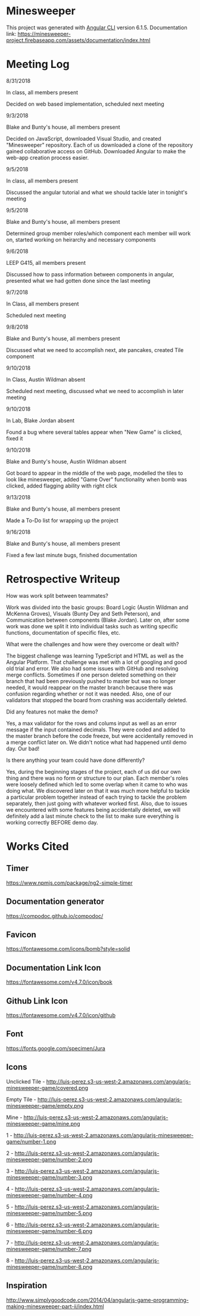 # Minesweeper

This project was generated with [Angular CLI](https://github.com/angular/angular-cli) version 6.1.5.
Documentation link: https://minesweeper-project.firebaseapp.com/assets/documentation/index.html

# Meeting Log
8/31/2018 

In class, all members present 

Decided on web based implementation, scheduled next meeting 

9/3/2018 

Blake and Bunty's house, all members present 

Decided on JavaScript, downloaded Visual Studio, and created "Minesweeper" repository. Each of us downloaded a clone of the repository gained collaborative access on GitHub. Downloaded Angular to make the web-app creation process easier. 

9/5/2018 

In class, all members present 

Discussed the angular tutorial and what we should tackle later in tonight's meeting 

9/5/2018 

Blake and Bunty's house, all members present 

Determined group member roles/which component each member will work on, started working on heirarchy and necessary components 

9/6/2018 

LEEP G415, all members present 

Discussed how to pass information between components in angular, presented what we had gotten done since the last meeting 

9/7/2018 

In Class, all members present 

Scheduled next meeting 

9/8/2018 

Blake and Bunty's house, all members present 

Discussed what we need to accomplish next,  ate pancakes, created Tile component 

9/10/2018 

In Class, Austin Wildman absent 

Scheduled next meeting, discussed what we need to accomplish in later meeting 

9/10/2018 

In Lab, Blake Jordan absent 

Found a bug where several tables appear when "New Game" is clicked, fixed it 

9/10/2018 

Blake and Bunty's house, Austin Wildman absent 

Got board to appear in the middle of the web page, modelled the tiles to look like minesweeper, added "Game Over" functionality when bomb was clicked, added flagging ability with right click 

9/13/2018 

Blake and Bunty's house, all members present 

Made a To-Do list for wrapping up the project 

9/16/2018 

Blake and Bunty's house, all members present 

Fixed a few last minute bugs, finished documentation 

# Retrospective Writeup
How was work split between teammates? 

Work was divided into the basic groups: Board Logic (Austin Wildman and McKenna Groves), Visuals (Bunty Dey and Seth Peterson), and Communication between components (Blake Jordan). Later on, after some work was done we split it into individual tasks such as writing specific functions, documentation of specific files, etc. 

What were the challenges and how were they overcome or dealt with? 

The biggest challenge was learning TypeScript and HTML as well as the Angular Platform. That challenge was met with a lot of googling and good old trial and error. We also had some issues with GitHub and resolving merge conflicts. Sometimes if one person deleted something on their branch that had been previously pushed to master but was no longer needed, it would reappear on the master branch because there was confusion regarding whether or not it was needed. Also, one of our validators that stopped the board from crashing was accidentally deleted. 

Did any features not make the demo? 

Yes, a max validator for the rows and colums input as well as an error message if the input contained decimals. They were coded and added to the master branch before the code freeze, but were accidentally removed in a merge conflict later on. We didn't notice what had happened until demo day. Our bad! 

Is there anything your team could have done differently? 

Yes, during the beginning stages of the project, each of us did our own thing and there was no form or structure to our plan. Each member's roles were loosely defined which led to some overlap when it came to who was doing what. We discovered later on that it was much more helpful to tackle a particular problem together instead of each trying to tackle the problem separately, then just going with whatever worked first. Also, due to issues we encountered with some features being accidentally deleted, we will definitely add a last minute check to the list to make sure everything is working correctly BEFORE demo day.

# Works Cited

## Timer
https://www.npmjs.com/package/ng2-simple-timer

## Documentation generator
https://compodoc.github.io/compodoc/

## Favicon
https://fontawesome.com/icons/bomb?style=solid

## Documentation Link Icon
https://fontawesome.com/v4.7.0/icon/book

## Github Link Icon
https://fontawesome.com/v4.7.0/icon/github

## Font
https://fonts.google.com/specimen/Jura

## Icons
Unclicked Tile - http://luis-perez.s3-us-west-2.amazonaws.com/angularjs-minesweeper-game/covered.png

Empty Tile - http://luis-perez.s3-us-west-2.amazonaws.com/angularjs-minesweeper-game/empty.png

Mine - http://luis-perez.s3-us-west-2.amazonaws.com/angularjs-minesweeper-game/mine.png

1 - http://luis-perez.s3-us-west-2.amazonaws.com/angularjs-minesweeper-game/number-1.png

2 - http://luis-perez.s3-us-west-2.amazonaws.com/angularjs-minesweeper-game/number-2.png

3 - http://luis-perez.s3-us-west-2.amazonaws.com/angularjs-minesweeper-game/number-3.png

4 - http://luis-perez.s3-us-west-2.amazonaws.com/angularjs-minesweeper-game/number-4.png

5 - http://luis-perez.s3-us-west-2.amazonaws.com/angularjs-minesweeper-game/number-5.png

6 - http://luis-perez.s3-us-west-2.amazonaws.com/angularjs-minesweeper-game/number-6.png

7 - http://luis-perez.s3-us-west-2.amazonaws.com/angularjs-minesweeper-game/number-7.png

8 - http://luis-perez.s3-us-west-2.amazonaws.com/angularjs-minesweeper-game/number-8.png

## Inspiration
http://www.simplygoodcode.com/2014/04/angularjs-game-programming-making-minesweeper-part-ii/index.html
